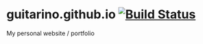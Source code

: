 # guitarino.github.io [![Build Status](https://travis-ci.com/guitarino/guitarino.github.io.svg?branch=development)](https://travis-ci.com/guitarino/guitarino.github.io)
My personal website / portfolio
